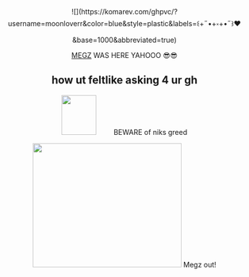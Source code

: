 <div id="header" align="center">
![](https://komarev.com/ghpvc/?username=moonloverr&color=blue&style=plastic&labels=꒰+˶•+༝+•˶꒱❤&base=1000&abbreviated=true)

[MEGZ](https://github.com/5uguru) WAS HERE YAHOOO 😎😎
## how ut feltlike asking 4 ur gh 
<img src=https://i.postimg.cc/gj9xzTG2/Untitled17-20250503215238.png width="70" height="80"> ⠀⠀⠀BEWARE of niks greed

<img src=https://i.postimg.cc/qq8zzx7X/Untitled18-20250503220237.png width="300" height="250">
Megz out!

